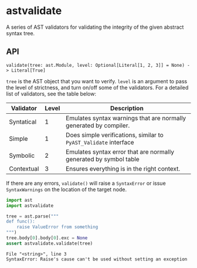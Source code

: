 # astvalidate

A series of AST validators for validating the integrity of the given abstract syntax tree.

## API

`validate(tree: ast.Module, level: Optional[Literal[1, 2, 3]] = None) -> Literal[True]`

`tree` is the AST object that you want to verify. `level` is an argument to pass the
level of strictness, and turn on/off some of the validators. For a detailed list of validators,
see the table below:

| Validator  | Level | Description                                                       |
| ---------- | ----- | ----------------------------------------------------------------- |
| Syntatical | 1     | Emulates syntax warnings that are normally generated by compiler. |
| Simple     | 1     | Does simple verifications, similar to `PyAST_Validate` interface  |
| Symbolic   | 2     | Emulates syntax error that are normally generated by symbol table |
| Contextual | 3     | Ensures everything is in the right context.                       |

If there are any errors, `validate()` will raise a `SyntaxError` or issue `SyntaxWarnings`
on the location of the target node.

```py
import ast
import astvalidate

tree = ast.parse("""
def func():
    raise ValueError from something
""")
tree.body[0].body[0].exc = None
assert astvalidate.validate(tree)
```

```
File "<string>", line 3
SyntaxError: Raise's cause can't be used without setting an exception
```
